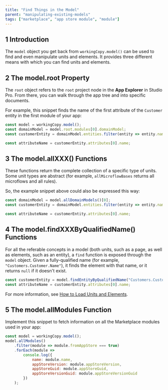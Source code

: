 ```yaml
---
title: "Find Things in the Model"
parent: "manipulating-existing-models"
tags: ["marketplace", "app store module", "module"]
---
```


## 1 Introduction

The `model` object you get back from `workingCopy.model()` can be used to find and even manipulate units and elements. It provides three different means with which you can find units and elements.

## 2 The model.root Property

The `root` object refers to the `root` project node in the **App Explorer** in Studio Pro. From there, you can walk through the app tree and into specific documents.

For example, this snippet finds the name of the first attribute of the `Customer` entity in the first module of your app:

```js
const model = workingCopy.model();
const domainModel = model.root.modules[0].domainModel;
const customerEntity = domainModel.entities.filter(entity => entity.name === "Customer")[0]

const attributeName = customerEntity.attributes[0].name;
```

## 3 The model.allXXX() Functions

These functions return the complete collection of a specific type of units. Some unit types are abstract (for example, `allMicroflowBases` returns all microflows and all rules).

So, the example snippet above could also be expressed this way:

```js
const domainModel = model.allDomainModels()[0];
const customerEntity = domainModel.entities.filter(entity => entity.name === "Customer")[0]

const attributeName = customerEntity.attributes[0].name;
```

## 4 The model.findXXXByQualifiedName() Functions

For all the referable concepts in a model (both units, such as a page, as well as elements, such as an entity), a `find` function is exposed through the `model` object. Given a fully-qualified name (for example, `"Customers.Customer.Name"`), it finds the element with that name, or it returns `null` if it doesn't exist.

```js
const customerEntity = model.findEntityByQualifiedName("Customers.Customer");
const attributeName = customerEntity.attributes[0].name;
```

For more information, see [How to Load Units and Elements](loading-units-and-elements).

## 5 The model.allModules Function

Implement this snippet to fetch information on all the Marketplace modules used in your app:

```js
const model = workingCopy.model();
model.allModules()
	.filter(module => module.fromAppStore === true)
	.forEach(module =>
		console.log({
			name: module.name,
			appStoreVersion: module.appStoreVersion,
			appStoreGuid: module.appStoreGuid,
			appStoreVersionGuid: module.appStoreVersionGuid
		})
	);
```